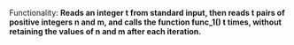 Functionality: **Reads an integer t from standard input, then reads t pairs of positive integers n and m, and calls the function func_1() t times, without retaining the values of n and m after each iteration.**